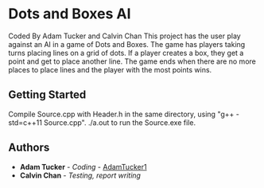 # Dots and Boxes AI
Coded By Adam Tucker and Calvin Chan
This project has the user play against an AI in a game of Dots and Boxes. The game has players taking turns placing lines on a grid of dots. 
If a player creates a box, they get a point and get to place another line. The game ends when there are no more places to place lines and the player with the most points wins.

## Getting Started

Compile Source.cpp with Header.h in the same directory, using "g++ -std=c++11 Source.cpp".
./a.out to run the Source.exe file.

## Authors

* **Adam Tucker** - *Coding* - [AdamTucker1](https://github.com/AdamTucker1)
* **Calvin Chan** - *Testing, report writing* 

